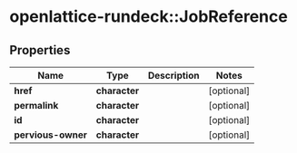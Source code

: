 # openlattice-rundeck::JobReference

## Properties
Name | Type | Description | Notes
------------ | ------------- | ------------- | -------------
**href** | **character** |  | [optional] 
**permalink** | **character** |  | [optional] 
**id** | **character** |  | [optional] 
**pervious-owner** | **character** |  | [optional] 



